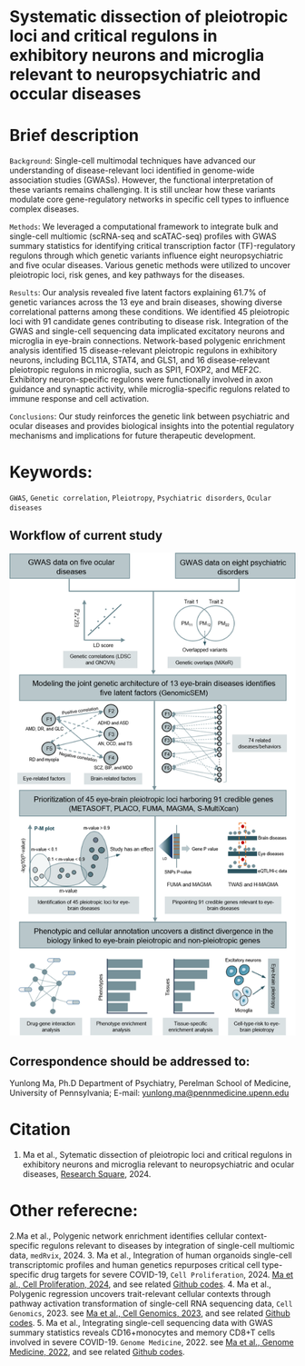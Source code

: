 # Systematic dissection of pleiotropic loci and critical regulons in exhibitory neurons and microglia relevant to neuropsychiatric and occular diseases

# Brief description
`Background`: Single-cell multimodal techniques have advanced our understanding of disease-relevant loci identified in genome-wide association studies (GWASs). However, the functional interpretation of these variants remains challenging. It is still unclear how these variants modulate core gene-regulatory networks in specific cell types to influence complex diseases. 

`Methods`: We leveraged a computational framework to integrate bulk and single-cell multiomic (scRNA-seq and scATAC-seq) profiles with GWAS summary statistics for identifying critical transcription factor (TF)-regulatory regulons through which genetic variants influence eight neuropsychiatric and five ocular diseases. Various genetic methods were utilized to uncover pleiotropic loci, risk genes, and key pathways for the diseases. 

`Results`: Our analysis revealed five latent factors explaining 61.7% of genetic variances across the 13 eye and brain diseases, showing diverse correlational patterns among these conditions. We identified 45 pleiotropic loci with 91 candidate genes contributing to disease risk. Integration of the GWAS and single-cell sequencing data implicated excitatory neurons and microglia in eye-brain connections. Network-based polygenic enrichment analysis identified 15 disease-relevant pleiotropic regulons in exhibitory neurons, including BCL11A, STAT4, and GLS1, and 16 disease-relevant pleiotropic regulons in microglia, such as SPI1, FOXP2, and MEF2C. Exhibitory neuron-specific regulons were functionally involved in axon guidance and synaptic activity, while microglia-specific regulons related to immune response and cell activation. 

`Conclusions`: Our study reinforces the genetic link between psychiatric and ocular diseases and provides biological insights into the potential regulatory mechanisms and implications for future therapeutic development.

# Keywords:
`GWAS`, `Genetic correlation`, `Pleiotropy`, `Psychiatric disorders`, `Ocular diseases`

## Workflow of current study
![Workflow](https://github.com/mayunlong89/Brain_eye_comorbidity/blob/main/Figures/Figure_1.png)

## Correspondence should be addressed to:
Yunlong Ma, Ph.D
Department of Psychiatry, Perelman School of Medicine, University of Pennsylvania;
E-mail: yunlong.ma@pennmedicine.upenn.edu 

# Citation
1.  Ma et al., Sytematic dissection of pleiotropic loci and critical regulons in exhibitory neurons and microglia relevant to neuropsychiatric and ocular diseases, [Research Square](https://www.researchsquare.com/article/rs-4514542/v1), 2024.


# Other referecne:

2.Ma et al., Polygenic network enrichment identifies cellular context-specific regulons relevant to diseases by integration of single-cell multiomic data, `medRvix`, 2024.
3. Ma et al., Integration of human organoids single-cell transcriptomic profiles and human genetics repurposes critical cell type-specific drug targets for severe COVID-19, `Cell Proliferation`, 2024. [Ma et al., Cell Proliferation, 2024](https://onlinelibrary.wiley.com/doi/full/10.1111/cpr.13558), and see related [Github codes](https://github.com/mayunlong89/scHuman_organoids_COVID19).
4. Ma et al., Polygenic regression uncovers trait-relevant cellular contexts through pathway activation transformation of single-cell RNA sequencing data, `Cell Genomics`, 2023. see [Ma et al., Cell Genomics, 2023](https://www.cell.com/cell-genomics/fulltext/S2666-979X(23)00180-5), and see related [Github codes](https://github.com/mayunlong89/scPagwas_main).
5. Ma et al., Integrating single-cell sequencing data with GWAS summary statistics reveals CD16+monocytes and memory CD8+T cells involved in severe COVID-19. `Genome Medicine`, 2022. see [Ma et al., Genome Medicine, 2022](https://link.springer.com/article/10.1186/s13073-022-01021-1), and see related [Github codes](https://github.com/mayunlong89/COVID19_scRNA).

   
